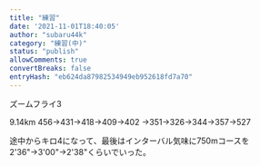```yaml
---
title: "練習"
date: '2021-11-01T18:40:05'
author: "subaru44k"
category: "練習(中)"
status: "publish"
allowComments: true
convertBreaks: false
entryHash: "eb624da87982534949eb952618fd7a70"
---
```

ズームフライ3

9.14km
456→431→418→409→402
→351→326→344→357→527

途中からキロ4になって、最後はインターバル気味に750mコースを2'36"→3'00"→2'38"くらいでいった。
